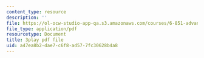 ```yaml
---
content_type: resource
description: ''
file: https://ol-ocw-studio-app-qa.s3.amazonaws.com/courses/6-851-advanced-data-structures-spring-2012/a47ea8b2dae7c6f8ad577fc30628b4a8_XZLN6NxEQWo.pdf
file_type: application/pdf
resourcetype: Document
title: 3play pdf file
uid: a47ea8b2-dae7-c6f8-ad57-7fc30628b4a8
---
```


